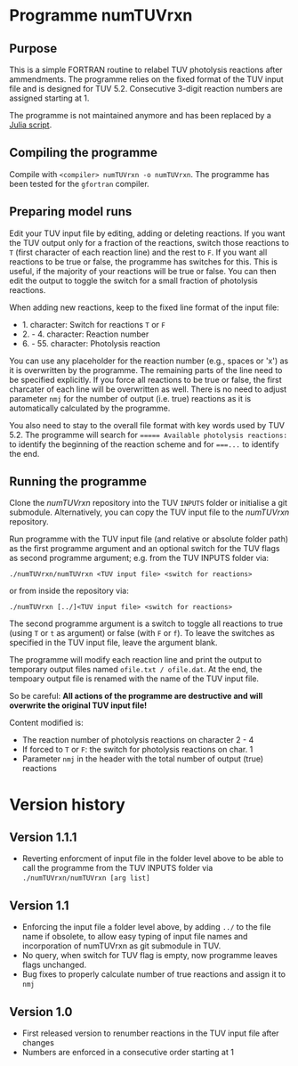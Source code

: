 Programme numTUVrxn
===================

Purpose
-------

This is a simple FORTRAN routine to relabel TUV photolysis reactions after
ammendments. The programme relies on the fixed format of the TUV input file
and is designed for TUV 5.2. Consecutive 3-digit reaction numbers are
assigned starting at 1.

The programme is not maintained anymore and has been replaced by a [Julia script](README.md).

Compiling the programme
-----------------------

Compile with `<compiler> numTUVrxn -o numTUVrxn`. The programme has been
tested for the `gfortran` compiler.

Preparing model runs
--------------------

Edit your TUV input file by editing, adding or deleting reactions. If you
want the TUV output only for a fraction of the reactions, switch those
reactions to `T` (first character of each reaction line) and the rest to
`F`. If you want all reactions to be true or false, the programme has
switches for this. This is useful, if the majority of your reactions will
be true or false. You can then edit the output to toggle the switch for a
small fraction of photolysis reactions.

When adding new reactions, keep to the fixed line format of the input file:

- 1\. character: Switch for reactions `T` or `F`
- 2\. - 4\. character: Reaction number
- 6\. - 55\. character: Photolysis reaction

You can use any placeholder for the reaction number (e.g., spaces or 'x')
as it is overwritten by the programme. The remaining parts of the line
need to be specified explicitly. If you force all reactions to be true or
false, the first charcater of each line will be overwritten as well. There
is no need to adjust parameter `nmj` for the number of output (i.e. true)
reactions as it is automatically calculated by the programme.

You also need to stay to the overall file format with key words used by
TUV 5.2. The programme will search for `===== Available photolysis reactions:`
to identify the beginning of the reaction scheme and for
`===...`
to identify the end.


Running the programme
---------------------

Clone the _numTUVrxn_ repository into the TUV `INPUTS` folder or initialise a git
submodule. Alternatively, you can copy the TUV input file to the _numTUVrxn_
repository.

Run programme with the TUV input file (and relative or absolute folder path)
as the first programme argument and an optional switch for the TUV flags as
second programme argument; e.g. from the TUV INPUTS folder via:

```
./numTUVrxn/numTUVrxn <TUV input file> <switch for reactions>
```

or from inside the repository via:

```
./numTUVrxn [../]<TUV input file> <switch for reactions>
```

The second programme argument is a switch to toggle all reactions to true
(using `T` or `t` as argument) or false (with `F` or `f`). To leave the
switches as specified in the TUV input file, leave the argument blank.

The programme will modify each reaction line and print the output to
temporary output files named `ofile.txt / ofile.dat`. At the end, the
tempoary output file is renamed with the name of the TUV input file.

So be careful:
__All actions of the programme are destructive and will overwrite the
original TUV input file!__

Content modified is:

- The reaction number of photolysis reactions on character 2 - 4
- If forced to `T` or `F`: the switch for photolysis reactions on char. 1
- Parameter `nmj` in the header with the total number of output (true)
  reactions


Version history
===============

Version 1.1.1
-------------
- Reverting enforcment of input file in the folder level above to be able to call
  the programme from the TUV INPUTS folder via `./numTUVrxn/numTUVrxn [arg list]`

Version 1.1
-----------
- Enforcing the input file a folder level above, by adding `../` to the file name
  if obsolete, to allow easy typing of input file names and incorporation of
  numTUVrxn as git submodule in TUV.
- No query, when switch for TUV flag is empty, now programme leaves flags unchanged.
- Bug fixes to properly calculate number of true reactions and assign it to `nmj`

Version 1.0
-----------
- First released version to renumber reactions in the TUV input file after changes
- Numbers are enforced in a consecutive order starting at 1
